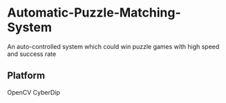 # Automatic-Puzzle-Matching-System
An auto-controlled system which could win puzzle games with high speed and success rate
## Platform
OpenCV
CyberDip
